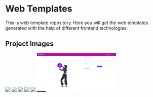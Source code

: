 # Web Templates
This is web template repository. Here you will get the web templates generated with the help of different frontend technologies.


## Project Images

<p align="left">
  <img src="https://github.com/SiddhantTotade/web-templates/blob/main/amazon_clone_web_template/app_images/amazon_clone-1.png" width="250" />
  <img src="https://github.com/SiddhantTotade/web-templates/blob/main/djangram_animation/app_images/djangram-1.png" width="250" />
  <img src="https://github.com/SiddhantTotade/web-templates/blob/main/netflix_animation/app_images/netflix-animation.png" width="250" />
  <img src="https://github.com/SiddhantTotade/web-templates/blob/main/blog/app_images/blog-1.png" width="250" />
  <img src="https://github.com/SiddhantTotade/web-templates/blob/main/fancyfun/app_images/fancy-1.png" width="250" />
  <img src="https://github.com/SiddhantTotade/web-projects/blob/main/react_login_and_register_dashboard/app_images/auth-1.png" width="250" />
</p>

